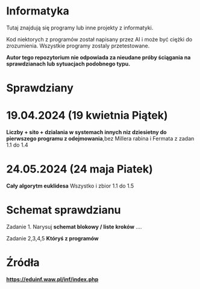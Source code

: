 # Informatyka
Tutaj znajdują się programy lub inne projekty z informatyki.

Kod niektorych z programów został napisany przez AI i może być ciężki do zrozumienia. Wszystkie programy zostaly przetestowane.

**Autor tego repozytorium nie odpowiada za nieudane próby ściągania na sprawdzianach lub sytuacjach podobnego typu.**
# Sprawdziany

<!-- Kazdy sprawdzian na godzinę 5 zadan jeden obowiązkowy lub dwa z algorytmow, 2 z c++ i 2 z pythona -->

<!-- # 05.03.2024  (5 marca Wtorek) -->
<!--  **Liczby pierwsze i złożone** -->
<!--  Zestawy zadań: Operacje wyjscia wejscia, instrukcje warunkowe -->
<!-- # 19.03.2024  (19 marca Wtorek) -->
<!-- **Sito Erastotenesa** (Pierwsze 3 pdfy bez sita atkina Bernsteina) i wszystko co wczesniej, z zadań 1.1 do 1.3 -->
# 19.04.2024 (19 kwietnia Piątek)
**Liczby + sito + dzialania w systemach innych niz dziesietny do pierwszego programu z odejmowania**,bez Millera rabina i Fermata z zadan 1.1 do 1.4
# 24.05.2024 (24 maja Piatek) 
**Cały algorytm euklidesa**  Wszystko i zbior 1.1 do 1.5

# Schemat sprawdzianu

Zadanie 1. Narysuj **schemat blokowy / liste kroków** ....

Zadanie 2,3,4,5 **Któryś z programów** 

# Źródła
**https://eduinf.waw.pl/inf/index.php**
